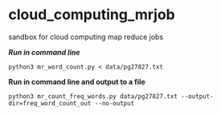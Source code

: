 # cloud_computing_mrjob
sandbox for cloud computing map reduce jobs


***Run in command line***
```
python3 mr_word_count.py < data/pg27827.txt
```

**Run in command line and output to a file**
```
python3 mr_count_freq_words.py data/pg27827.txt --output-dir=freq_word_count_out --no-output
```
